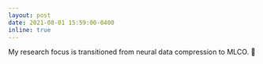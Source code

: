 ```yaml
---
layout: post
date: 2021-08-01 15:59:00-0400
inline: true
---
```


My research focus is transitioned from neural data compression to MLCO. :thinking: